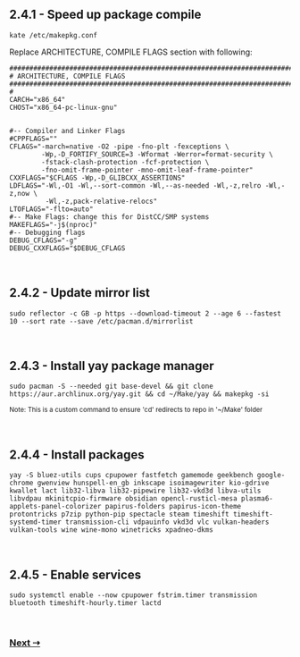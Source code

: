 ## 2.4.1 - Speed up package compile

```
kate /etc/makepkg.conf
```

Replace ARCHITECTURE, COMPILE FLAGS section with following:

```
#########################################################################
# ARCHITECTURE, COMPILE FLAGS
#########################################################################
#
CARCH="x86_64"
CHOST="x86_64-pc-linux-gnu"


#-- Compiler and Linker Flags
#CPPFLAGS=""
CFLAGS="-march=native -O2 -pipe -fno-plt -fexceptions \
        -Wp,-D_FORTIFY_SOURCE=3 -Wformat -Werror=format-security \
        -fstack-clash-protection -fcf-protection \
        -fno-omit-frame-pointer -mno-omit-leaf-frame-pointer"
CXXFLAGS="$CFLAGS -Wp,-D_GLIBCXX_ASSERTIONS"
LDFLAGS="-Wl,-O1 -Wl,--sort-common -Wl,--as-needed -Wl,-z,relro -Wl,-z,now \
         -Wl,-z,pack-relative-relocs"
LTOFLAGS="-flto=auto"
#-- Make Flags: change this for DistCC/SMP systems
MAKEFLAGS="-j$(nproc)"
#-- Debugging flags
DEBUG_CFLAGS="-g"
DEBUG_CXXFLAGS="$DEBUG_CFLAGS
```

<br/>
 
## 2.4.2 - Update mirror list

```
sudo reflector -c GB -p https --download-timeout 2 --age 6 --fastest 10 --sort rate --save /etc/pacman.d/mirrorlist
```

<br/>
 
## 2.4.3 - Install yay package manager

```
sudo pacman -S --needed git base-devel && git clone https://aur.archlinux.org/yay.git && cd ~/Make/yay && makepkg -si
```

<sub> Note: This is a custom command to ensure 'cd' redirects to repo in '~/Make' folder </sub>

<br/>
 
## 2.4.4 - Install packages

```
yay -S bluez-utils cups cpupower fastfetch gamemode geekbench google-chrome gwenview hunspell-en_gb inkscape isoimagewriter kio-gdrive kwallet lact lib32-libva lib32-pipewire lib32-vkd3d libva-utils libvdpau mkinitcpio-firmware obsidian opencl-rusticl-mesa plasma6-applets-panel-colorizer papirus-folders papirus-icon-theme protontricks p7zip python-pip spectacle steam timeshift timeshift-systemd-timer transmission-cli vdpauinfo vkd3d vlc vulkan-headers vulkan-tools wine wine-mono winetricks xpadneo-dkms
```

<br/>
 
## 2.4.5 - Enable services

```
sudo systemctl enable --now cpupower fstrim.timer transmission bluetooth timeshift-hourly.timer lactd
```

<br/>
 
### [Next ⇢](2.5%20-%20Miscellaneous%20steps%20then%20reboot.md)
